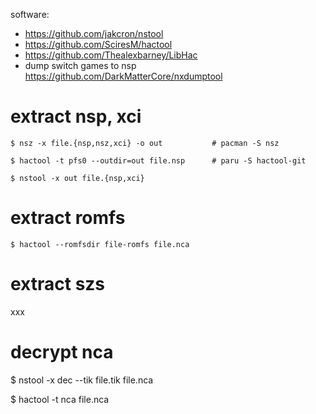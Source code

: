 software:
  - https://github.com/jakcron/nstool
  - https://github.com/SciresM/hactool
  - https://github.com/Thealexbarney/LibHac
  - dump switch games to nsp https://github.com/DarkMatterCore/nxdumptool


# extract nsp, xci
```
$ nsz -x file.{nsp,nsz,xci} -o out           # pacman -S nsz

$ hactool -t pfs0 --outdir=out file.nsp      # paru -S hactool-git

$ nstool -x out file.{nsp,xci}
```


# extract romfs
```
$ hactool --romfsdir file-romfs file.nca
```


# extract szs

xxx

# decrypt nca

$ nstool -x dec --tik file.tik file.nca

$ hactool -t nca file.nca